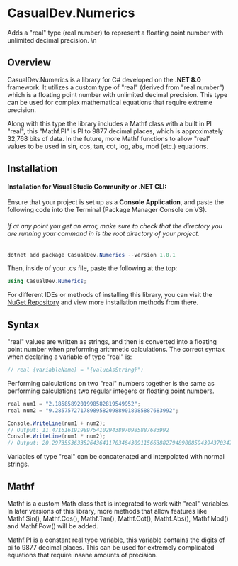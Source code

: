 # CasualDev.Numerics
Adds a "real" type (real number) to represent a floating point number with unlimited decimal precision.
\n


## Overview

CasualDev.Numerics is a library for C# developed on the **.NET 8.0** framework.
It utilizes a custom type of "real" (derived from "real number") which is a floating point number with unlimited decimal precision.
This type can be used for complex mathematical equations that require extreme precision. 

Along with this type the library includes a Mathf class with a built in PI "real", this "Mathf.PI" is PI to 9877 decimal places, which is approximately 32,768 bits of data.
In the future, more Mathf functions to allow "real" values to be used in sin, cos, tan, cot, log, abs, mod (etc.) equations.


## Installation

#### Installation for Visual Studio Community or .NET CLI:
Ensure that your project is set up as a **Console Application**, and paste the following code into the Terminal (Package Manager Console on VS).
###### If at any point you get an error, make sure to check that the directory you are running your command in is the root directory of your project.
```powershell
dotnet add package CasualDev.Numerics --version 1.0.1
```

Then, inside of your .cs file, paste the following at the top:
```cs
using CasualDev.Numerics;
```

For different IDEs or methods of installing this library, you can visit the [NuGet Repository](https://www.nuget.org/packages/CasualDev.Numerics) and view more installation methods from there.


## Syntax

"real" values are written as strings, and then is converted into a floating point number when preforming arithmetic calculations.
The correct syntax when declaring a variable of type "real" is:
```cs
// real {variableName} = "{valueAsString}";
```

Performing calculations on two "real" numbers together is the same as performing calculations two regular integers or floating point numbers.
```cs
real num1 = "2.1858589201998582819549952";
real num2 = "9.2857572717898958209889018985887683992";

Console.WriteLine(num1 + num2);
// Output: 11.4716161919897541029438970985887683992
Console.WriteLine(num1 * num2);
// Output: 20.29735536335264364117034643091156638827948900859439437034768384
```

Variables of type "real" can be concatenated and interpolated with normal strings.

## Mathf
Mathf is a custom Math class that is integrated to work with "real" variables.
In later versions of this library, more methods that allow features like Mathf.Sin(), Mathf.Cos(), Mathf.Tan(), Mathf.Cot(), Mathf.Abs(), Mathf.Mod() and Mathf.Pow() will be added.

Mathf.PI is a constant real type variable, this variable contains the digits of pi to 9877 decimal places. This can be used for extremely complicated equations that require insane amounts of precision.
